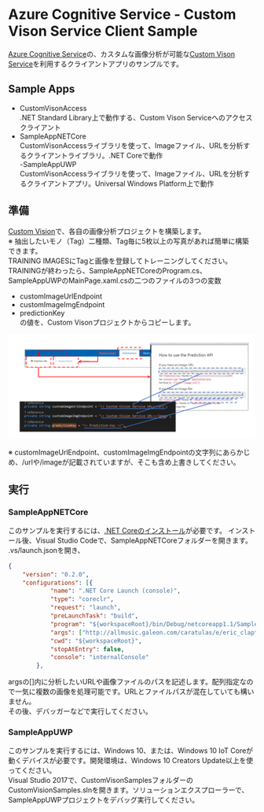 # Azure Cognitive Service - Custom Vison Service Client Sample  
[Azure Cognitive Service](https://azure.microsoft.com/ja-jp/services/cognitive-services/)の、カスタムな画像分析が可能な[Custom Vison Service](https://azure.microsoft.com/ja-jp/services/cognitive-services/custom-vision-service/)を利用するクライアントアプリのサンプルです。  

## Sample Apps  
- CustomVisonAccess  
.NET Standard Library上で動作する、Custom Vison Serviceへのアクセスクライアント
- SampleAppNETCore  
CustomVisonAccessライブラリを使って、Imageファイル、URLを分析するクライアントライブラリ。.NET Coreで動作  
-SampleAppUWP  
CustomVisonAccessライブラリを使って、Imageファイル、URLを分析するクライアントアプリ。Universal Windows Platform上で動作

## 準備  
[Custom Vision](https://www.customvision.ai/projects)で、各自の画像分析プロジェクトを構築します。  
※ 抽出したいモノ（Tag）二種類、Tag毎に5枚以上の写真があれば簡単に構築できます。   
TRAINING IMAGESにTagと画像を登録してトレーニングしてください。  
TRAININGが終わったら、SampleAppNETCoreのProgram.cs、SampleAppUWPのMainPage.xaml.csの二つのファイルの3つの変数  
- customImageUrlEndpoint  
- customImageImgEndpoint  
- predictionKey  
の値を、Custom Visonプロジェクトからコピーします。  

![Provisioning](./Provisioning.png) 

※ customImageUrlEndpoint、customImageImgEndpointの文字列にあらかじめ、/urlや/imageが記載されていますが、そこも含め上書きしてください。  

## 実行  
### SampleAppNETCore  
このサンプルを実行するには、[.NET Coreのインストール]()が必要です。
インストール後、Visual Studio Codeで、SampleAppNETCoreフォルダーを開きます。  .vs/launch.jsonを開き、
```json
{
    "version": "0.2.0",
    "configurations": [{
            "name": ".NET Core Launch (console)",
            "type": "coreclr",
            "request": "launch",
            "preLaunchTask": "build",
            "program": "${workspaceRoot}/bin/Debug/netcoreapp1.1/SampleAppNETCore.dll",
            "args": ["http://allmusic.galeon.com/caratulas/e/eric_clapton_-_the_cream_of_clapton-front.jpg"],
            "cwd": "${workspaceRoot}",
            "stopAtEntry": false,
            "console": "internalConsole"
        },
```
argsの[]内に分析したいURLや画像ファイルのパスを記述します。配列指定なので一気に複数の画像を処理可能です。URLとファイルパスが混在していても構いません。  
その後、デバッガーなどで実行してください。  

### SampleAppUWP  
このサンプルを実行するには、Windows 10、または、Windows 10 IoT Coreが動くデバイスが必要です。開発環境は、Windows 10 Creators Update以上を使ってください。  
Visual Studio 2017で、CustomVisonSamplesフォルダーのCustomVisionSamples.slnを開きます。ソリューションエクスプローラーで、SampleAppUWPプロジェクトをデバッグ実行してください。  
